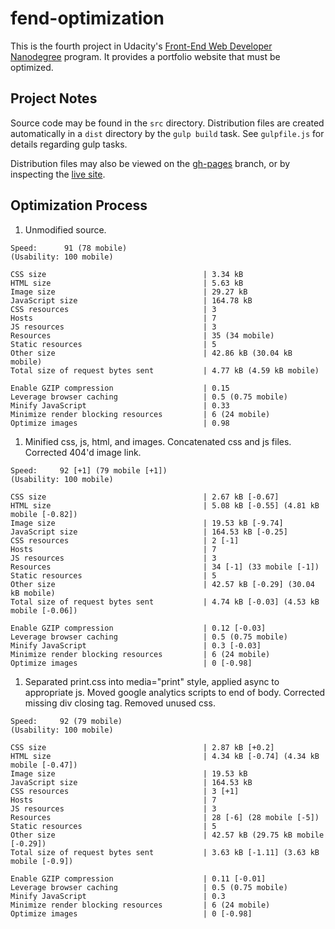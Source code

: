 # fend-optimization

This is the fourth project in Udacity's [Front-End Web Developer Nanodegree](https://www.udacity.com/course/front-end-web-developer-nanodegree--nd001) program. It provides a portfolio website that must be optimized.

## Project Notes

Source code may be found in the `src` directory. Distribution files are created automatically in a `dist` directory by the `gulp build` task. See `gulpfile.js` for details regarding gulp tasks.

Distribution files may also be viewed on the [gh-pages](https://github.com/Tempurturtul/fend-optimization/tree/gh-pages) branch, or by inspecting the [live site](http://tempurturtul.github.io/fend-optimization/).

## Optimization Process

1. Unmodified source.
  ```
  Speed:      91 (78 mobile)
  (Usability: 100 mobile)

  CSS size                                   | 3.34 kB
  HTML size                                  | 5.63 kB
  Image size                                 | 29.27 kB
  JavaScript size                            | 164.78 kB
  CSS resources                              | 3
  Hosts                                      | 7
  JS resources                               | 3
  Resources                                  | 35 (34 mobile)
  Static resources                           | 5
  Other size                                 | 42.86 kB (30.04 kB mobile)
  Total size of request bytes sent           | 4.77 kB (4.59 kB mobile)

  Enable GZIP compression                    | 0.15
  Leverage browser caching                   | 0.5 (0.75 mobile)
  Minify JavaScript                          | 0.33
  Minimize render blocking resources         | 6 (24 mobile)
  Optimize images                            | 0.98
  ```
1. Minified css, js, html, and images. Concatenated css and js files. Corrected 404'd image link.
  ```
  Speed:     92 [+1] (79 mobile [+1])
  (Usability: 100 mobile)

  CSS size                                   | 2.67 kB [-0.67]
  HTML size                                  | 5.08 kB [-0.55] (4.81 kB mobile [-0.82])
  Image size                                 | 19.53 kB [-9.74]
  JavaScript size                            | 164.53 kB [-0.25]
  CSS resources                              | 2 [-1]
  Hosts                                      | 7
  JS resources                               | 3
  Resources                                  | 34 [-1] (33 mobile [-1])
  Static resources                           | 5
  Other size                                 | 42.57 kB [-0.29] (30.04 kB mobile)
  Total size of request bytes sent           | 4.74 kB [-0.03] (4.53 kB mobile [-0.06])

  Enable GZIP compression                    | 0.12 [-0.03]
  Leverage browser caching                   | 0.5 (0.75 mobile)
  Minify JavaScript                          | 0.3 [-0.03]
  Minimize render blocking resources         | 6 (24 mobile)
  Optimize images                            | 0 [-0.98]
  ```
1. Separated print.css into media="print" style, applied async to appropriate js. Moved google analytics scripts to end of body. Corrected missing div closing tag. Removed unused css.
  ```
  Speed:     92 (79 mobile)
  (Usability: 100 mobile)

  CSS size                                   | 2.87 kB [+0.2]
  HTML size                                  | 4.34 kB [-0.74] (4.34 kB mobile [-0.47])
  Image size                                 | 19.53 kB
  JavaScript size                            | 164.53 kB
  CSS resources                              | 3 [+1]
  Hosts                                      | 7
  JS resources                               | 3
  Resources                                  | 28 [-6] (28 mobile [-5])
  Static resources                           | 5
  Other size                                 | 42.57 kB (29.75 kB mobile [-0.29])
  Total size of request bytes sent           | 3.63 kB [-1.11] (3.63 kB mobile [-0.9])

  Enable GZIP compression                    | 0.11 [-0.01]
  Leverage browser caching                   | 0.5 (0.75 mobile)
  Minify JavaScript                          | 0.3
  Minimize render blocking resources         | 6 (24 mobile)
  Optimize images                            | 0 [-0.98]
  ```
